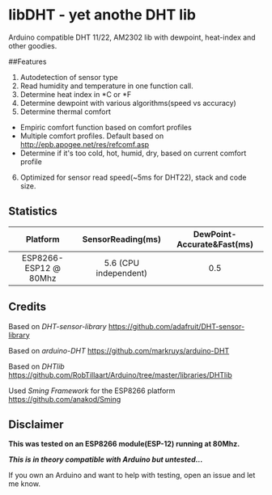 # libDHT - yet anothe DHT lib
Arduino compatible DHT 11/22, AM2302 lib with dewpoint, heat-index and other goodies. 

##Features

1. Autodetection of sensor type
2. Read humidity and temperature in one function call.
3. Determine heat index in *C or *F
4. Determine dewpoint with various algorithms(speed vs accuracy)
5. Determine thermal comfort
  * Empiric comfort function based on comfort profiles
  * Multiple comfort profiles. Default based on http://epb.apogee.net/res/refcomf.asp
  * Determine if it's too cold, hot, humid, dry, based on current comfort profile
6. Optimized for sensor read speed(~5ms for DHT22), stack and code size.

## Statistics

| Platform | 				SensorReading(ms) | 	DewPoint-Accurate&Fast(ms) |
|:--------:|:--------------------------------:|:------------------------------:|
| ESP8266-ESP12 @ 80Mhz |	5.6 (CPU independent) |					0.5  |


## Credits

Based on *DHT-sensor-library* https://github.com/adafruit/DHT-sensor-library

Based on *arduino-DHT* https://github.com/markruys/arduino-DHT

Based on *DHTlib* https://github.com/RobTillaart/Arduino/tree/master/libraries/DHTlib

Used *Sming Framework* for the ESP8266 platform https://github.com/anakod/Sming

## Disclaimer

**This was tested on an ESP8266 module(ESP-12) running at 80Mhz.**

**_This is in theory compatible with Arduino but untested..._**

If you own an Arduino and want to help with testing, open an issue and let me know.
